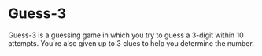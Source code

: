 # Guess-3

Guess-3 is a guessing game in which you try to guess a 3-digit within 10 attempts.
You're also given up to 3 clues to help you determine the number.